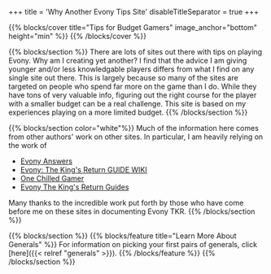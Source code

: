 +++
title = 'Why Another Evony Tips Site'
disableTitleSeparator = true
+++

{{% blocks/cover title="Tips for Budget Gamers" image_anchor="bottom" height="min" %}}
{{% /blocks/cover %}}

{{% blocks/section %}}
There are lots of sites out there with tips on playing Evony.  Why am I
creating yet another?  I find that the advice I am giving younger and/or less
knowledgable players differs from what I find on any single site out there.
This is largely because so many of the sites are targeted on people who spend
far more on the game than I do.  While they have tons of very valuable info,
figuring out the right course for the player with a smaller budget can be a
real challenge.  This site is based on my experiences playing on a more limited
budget.
{{% /blocks/section %}}

{{% blocks/section color="white"%}}
Much of the information here comes from other authors' work on other sites.  In particular, I am heavily relying on the work of 

* [Evony Answers](https://www.evonyanswers.com/)
* [Evony: The King's Return GUIDE WIKI](https://evonyguidewiki.com/)
* [One Chilled Gamer](https://onechilledgamer.com/)
* [Evony The King's Return Guides](https://www.evonytkrguide.com/)

Many thanks to the incredible work put forth by those who have come before me on these sites in documenting Evony TKR. 
{{% /blocks/section %}}

{{% blocks/section %}}
{{% blocks/feature title="Learn More About Generals" %}}
For information on picking your first pairs of generals, click [here]({{< relref "generals" >}}).
{{% /blocks/feature %}}
{{% /blocks/section %}}

